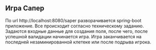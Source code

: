 ## Игра Сапер

По url http://localhost:8080/saper разворачивается spring-boot приложение.
Все происходит согласно техническому заданию. 
Задаются входные данные для создания поля, после чего, после успешной валидации
начинается игра.
Игра заканчивается на последней незаминированной клетеке или после подрыва игрока.
